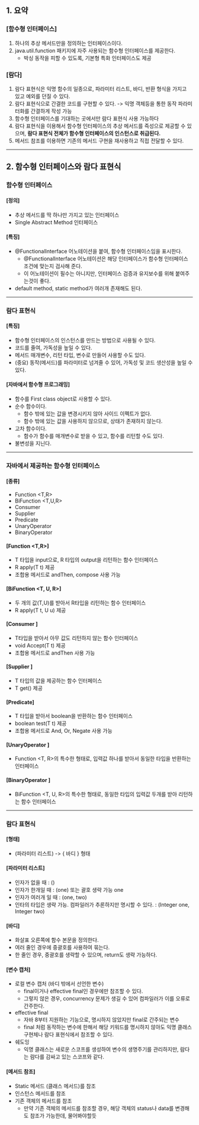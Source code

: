 
## 1. 요약

### [함수형 인터페이스]
1. 하나의 추상 메서드만을 정의하는 인터페이스이다.
2. java.util.function 패키지에 자주 사용되는 함수형 인터페이스를 제공한다.
   - 박싱 동작을 피할 수 있도록, 기본형 특화 인터페이스도 제공

### [람다]
1. 람다 표현식은 익명 함수의 일종으로, 파라미터 리스트, 바디, 반환 형식을 가지고 있고 예외를 던질 수 있다.
2. 람다 표현식으로 간결한 코드를 구현할 수 있다. -> 익명 객체등을 통한 동작 파라미터화를 간결하게 작성 가능
3. 함수형 인터페이스를 기대하는 곳에서만 람다 표현식 사용 가능하다
4. 람다 표현식을 이용해서 함수형 인터페이스의 추상 메서드를 즉성으로 제공할 수 있으며, **람다 표현식 전체가 함수형 인터페이스의 인스턴스로 취급된다.**
6. 메서드 참조를 이용하면 기존의 메서드 구현을 재사용하고 직접 전달할 수 있다.

---


## 2. 함수형 인터페이스와 람다 표현식


### 함수형 인터페이스

#### [정의]
- 추상 메서드를 딱 하나만 가지고 있는 인터페이스
- Single Abstract Method 인터페이스
  
#### [특징]
- @FunctionalInterface 어노테이션을 붙여, 함수형 인터페이스임을 표시한다.
  - @FunctionalInterface 어노테이션은 해당 인터페이스가 함수형 인터페이스 조건에 맞는지 검사해 준다.
  - 이 어노테이션이 필수는 아니지만, 인터페이스 검증과 유지보수를 위해 붙여주는것이 좋다.
- default method, static method가 여러개 존재해도 된다.

---

### 람다 표현식

#### [특징]
- 함수형 인터페이스의 인스턴스를 만드는 방법으로 사용될 수 있다.
- 코드를 줄여, 가독성을 높일 수 있다.
- 메서드 매개변수, 리턴 타입, 변수로 만들어 사용할 수도 있다.
- (중요) 동작(메서드)를 파라미터로 넘겨줄 수 있어, 가독성 및 코드 생산성을 높일 수 있다.

#### [자바에서 함수형 프로그래밍]

- 함수를 First class object로 사용할 수 있다.
- 순수 함수이다.
  - 함수 밖에 있는 값을 변경시키지 않아 사이드 이펙트가 없다.
  - 함수 밖에 있는 값을 사용하지 않으므로, 상태가 존재하지 않는다. 
- 고차 함수이다.
  - 함수가 함수를 매개변수로 받을 수 있고, 함수를 리턴할 수도 있다.
- 불변성을 지닌다.

---

### 자바에서 제공하는 함수형 인터페이스

#### [종류]

- Function <T,R>
- BiFunction <T,U,R>
- Consumer <T>
- Supplier <T>
- Predicate <T>
- UnaryOperator <T>
- BinaryOperator <T>

#### [Function <T,R>]

- T 타입을 input으로, R 타입의 output을 리턴하는 함수 인터페이스
- R apply(T t) 제공
- 조합용 메서드로 andThen, compose 사용 가능

#### [BiFunction <T, U, R>]

- 두 개의 값(T,U)를 받아서 R타입을 리턴하는 함수 인터페이스
- R apply(T t, U u) 제공

#### [Consumer <T>]

- T타입을 받아서 아무 값도 리턴하지 않는 함수 인터페이스
- void Accept(T t) 제공
- 조합용 메서드로 andThen 사용 가능

#### [Supplier <T>]

- T 타입의 값을 제공하는 함수 인터페이스
- T get() 제공

#### [Predicate<T>]

- T 타입을 받아서 boolean을 반환하는 함수 인터페이스
- boolean test(T t) 제공
- 조합용 메서드로 And, Or, Negate 사용 가능

#### [UnaryOperator <T>]

- Function <T, R>의 특수한 형태로, 입력값 하나를 받아서 동일한 타입을 반환하는 인터페이스

#### [BinaryOperator <T>]

- BiFunction <T, U, R>의 특수한 형태로, 동일한 타입의 입력값 두개를 받아 리턴하는 함수 인터페이스

---

### 람다 표현식

#### [형태]

- (파라미터 리스트) -> { 바디 } 형태

#### [파라미터 리스트]

- 인자가 없을 때 : ()
- 인자가 한개일 때 : (one) 또는 괄호 생략 가능 one
- 인자가 여러개 일 때 : (one, two)
- 인타의 타입은 생략 가능. 컴파일러가 추론하지만 명시할 수 있다. : (Integer one, Integer two)

#### [바디]

- 화살표 오른쪽에 함수 본문을 정의한다.
- 여러 줄인 경우에 중괄호를 사용하여 묶는다.
- 한 줄인 경우, 중괄호를 생략할 수 있으며, return도 생략 가능하다.

#### [변수 캡처]

- 로컬 변수 캡처 (바디 밖에서 선언한 변수)
  - final이거나 effective final인 경우에만 참조할 수 있다.
  - 그렇지 않은 경우, concurrency 문제가 생길 수 있어 컴파일러가 이를 오류로 간주한다.
- effective final
  - 자바 8부터 지원하는 기능으로, 명시하지 않았지만 final로 간주되는 변수
  - final 처럼 동작하는 변수에 한해서 해당 키워드를 명시하지 않아도 익명 클래스 구현체나 람다 표현식에서 참조할 수 있다.
- 쉐도잉
  - 익명 클래스는 새로운 스코프를 생성하여 변수의 생명주기를 관리하지만, 람다는 람다를 감싸고 있는 스코프와 같다.

#### [메서드 참조]
- Static 메서드 (클래스 메서드)를 참조
- 인스턴스 메서드를 참조
- 기존 객체의 메서드를 참조
  - 만약 기존 객체의 메서드를 참조할 경우, 해당 객체의 status나 data를 변경해도 참조가 가능한데, 물어봐야할듯